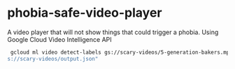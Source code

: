 # phobia-safe-video-player
A video player that will not show things that could trigger a phobia. Using Google Cloud Video Intelligence API 

``` bash
 gcloud ml video detect-labels gs://scary-videos/5-generation-bakers.mp4 --async --detection-mode=frame --region=europe-west1 --output-uri="g
s://scary-videos/output.json"
```